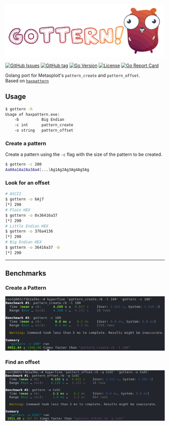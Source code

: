 ![](img/Gottern_banner.png)

[![GitHub Issues](https://img.shields.io/github/issues/joanbono/gottern.svg)](https://github.com/joanbono/gottern/issues)
[![GitHub tag](https://img.shields.io/github/tag/joanbono/gottern.svg)](https://github.com/joanbono/gottern/tags)
[![Go Version](https://img.shields.io/badge/go-1.11-blue.svg?logo=go)](https://golang.org/dl/)
[![License](https://img.shields.io/badge/license-Apache%202.0-blue.svg)](https://www.apache.org/licenses/LICENSE-2.0)
[![Go Report Card](https://goreportcard.com/badge/github.com/joanbono/gottern)](https://goreportcard.com/report/github.com/joanbono/gottern)


Golang port for Metasploit's `pattern_create` and `pattern_offset`.  
Based on [`haxpattern`](https://github.com/DharmaOfCode/haxpattern)

## Usage

```bash
$ gottern -h
Usage of haxpattern.exe:
    -b	        Big Endian
    -c int      pattern_create
    -o string   pattern_offset
```
 
### Create a pattern 

 Create a pattern using the `-c` flag with the size of the pattern to be created.
 
 ```bash
 $ gottern -c 200
Aa0Aa1Aa2Aa3Aa4[...]Ag1Ag2Ag3Ag4Ag5Ag
```

### Look for an offset

```bash
# ASCII 
$ gottern -o 6Aj7
[*] 290
# Plain HEX
$ gottern -o 0x36416a37
[*] 290
# Little Endian HEX
$ gottern -o 376a4136
[*] 290
# Big Endian HEX
$ gottern -o 36416a37 -b
[*] 290
```

***

## Benchmarks

### Create a Pattern

![](img/benchmark_create.png) 

### Find an offset

![](img/benchmark_offset.png) 
